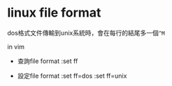 linux file format
===
dos格式文件傳輸到unix系統時，會在每行的結尾多一個`^M`

in vim

* 查詢file format
:set ff

* 設定file format
:set ff=dos
:set ff=unix